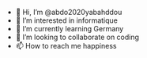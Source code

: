 - 👋 Hi, I’m @abdo2020yabahddou
- 👀 I’m interested in informatique
- 🌱 I’m currently learning Germany
- 💞️ I’m looking to collaborate on coding
- 📫 How to reach me happiness

<!---
abdo2020yabahddou/abdo2020yabahddou is a ✨ special ✨ repository because its `README.md` (this file) appears on your GitHub profile.
You can click the Preview link to take a look at your changes.
--->
